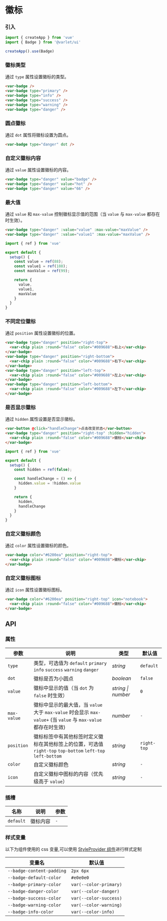 # 徽标

### 引入

```js
import { createApp } from 'vue'
import { Badge } from '@varlet/ui'

createApp().use(Badge)
```

### 徽标类型

通过 `type` 属性设置徽标的类型。

```html
<var-badge />
<var-badge type="primary" />
<var-badge type="info" />
<var-badge type="success" />
<var-badge type="warning" />
<var-badge type="danger" />
```

### 圆点徽标

通过 `dot` 属性将徽标设置为圆点。

```html
<var-badge type="danger" dot />
```

### 自定义徽标内容

通过 `value` 属性设置徽标的内容。

```html
<var-badge type="danger" value="badge" />
<var-badge type="danger" value="hot" />
<var-badge type="danger" value="66" />
```

### 最大值

通过 `value` 和 `max-value` 控制徽标显示值的范围（当 `value` 与 `max-value` 都存在时生效）。

```html
<var-badge type="danger" :value="value" :max-value="maxValue" />
<var-badge type="danger" :value="value1" :max-value="maxValue" />
```

```js
import { ref } from 'vue'

export default {
  setup() {
    const value = ref(88);
    const value1 = ref(188);
    const maxValue = ref(99);

    return {
      value,
      value1,
      maxValue
    }
  }
}
```

### 不同定位徽标

通过 `position` 属性设置徽标的位置。

```html
<var-badge type="danger" position="right-top">
  <var-chip plain :round="false" color="#009688">右上</var-chip>
</var-badge>
<var-badge type="danger" position="right-bottom">
  <var-chip plain :round="false" color="#009688">右下</var-chip>
</var-badge>
<var-badge type="danger" position="left-top">
  <var-chip plain :round="false" color="#009688">左上</var-chip>
</var-badge>
<var-badge type="danger" position="left-bottom">
  <var-chip plain :round="false" color="#009688">左下</var-chip>
</var-badge>
```

### 是否显示徽标

通过 `hidden` 属性设置是否显示徽标。

```html
<var-button @click="handleChange">点击改变状态</var-button>
<var-badge type="danger" position="right-top" :hidden="hidden">
  <var-chip plain :round="false" color="#009688">徽标</var-chip>
</var-badge>
```

```js
import { ref } from 'vue'

export default {
  setup() {
    const hidden = ref(false);

    const handleChange = () => {
      hidden.value = !hidden.value
    }

    return {
      hidden,
      handleChange
    }
  }
}
```

### 自定义徽标颜色

通过 `color` 属性设置徽标的颜色。

```html
<var-badge color="#6200ea" position="right-top">
  <var-chip plain :round="false" color="#009688">徽标</var-chip>
</var-badge>
```

### 自定义徽标图标

通过 `icon` 属性设置徽标图标。

```html
<var-badge color="#6200ea" position="right-top" icon="notebook">
  <var-chip plain :round="false" color="#009688">徽标</var-chip>
</var-badge>
```

## API

### 属性

|参数 | 说明 | 类型 | 默认值 |
| ---- | ---- | ---- | ---- |
| `type` | 类型，可选值为 `default` `primary` `info` `success` `warning` `danger` | _string_ | `default` |
| `dot` | 徽标是否为小圆点 | _boolean_ | `false` |
| `value` | 徽标中显示的值（当 `dot` 为 `false` 时生效）| _string \| number_ | `0` |
| `max-value` | 徽标中显示的最大值，当 `value` 大于 `max-value` 时会显示 `max-value+` (当 `value` 与 `max-value` 都存在时生效)| _number_ | `-` |
| `position` | 徽标标签中有其他标签时定义徽标在其他标签上的位置，可选值 `right-top` `top-bottom` `left-top` `left-bottom` | _string_ | `right-top` |
| `color` | 自定义徽标颜色 | _string_ | `-` |
| `icon` | 自定义徽标中图标的内容（优先级高于 `value`） | _string_ | `-` |

### 插槽

| 名称 | 说明 | 参数 |
| ---- | ---- | ----|
| `default` |  徽标内容 | `-` |

### 样式变量
以下为组件使用的 css 变量,可以使用 [StyleProvider 组件](#/zh-CN/style-provider)进行样式定制

| 变量名 | 默认值 |
| --- | --- |
| `--badge-content-padding` | `2px 6px` |
| `--badge-default-color` | `#e0e0e0` |
| `--badge-primary-color` | `var(--color-primary)`|
| `--badge-danger-color` |  `var(--color-danger)`|
| `--badge-success-color` | `var(--color-success)`|
| `--badge-warning-color` |  `var(--color-warning)`|
| `--badge-info-color` | `var(--color-info)`|
